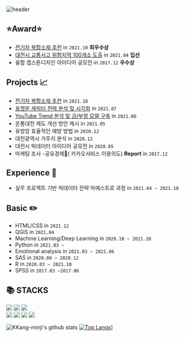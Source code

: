 ![header](https://capsule-render.vercel.app/api?type=waving&color=dda0dd&height=300&text=Minji%20Kang&fontColor=ffffff&fontSize=50&animation=fadeIn&desc=시행착오를%20즐기는%20주니어%20빅데이터%20분석가%20입니다.&descAlign=75&descAlignY=70&descSize=15)

## ⭐Award⭐
- [전기차 복합소재 추천](https://github.com/KKang-minji/python-2021/tree/main/%5B3%EC%B0%A8%20%ED%94%84%EB%A1%9C%EC%A0%9D%ED%8A%B8%5D%20%EB%B3%B5%ED%95%A9%EC%86%8C%EC%9E%AC%20%EC%B6%94%EC%B2%9C) in `2021.10`  **최우수상**
- [대전시 교통사고 위험지역 100개소 도출](https://github.com/KKang-minji/COMPAS/tree/main/Dangerous%20areas%20for%20traffic%20accidents) in `2021.04`  **입선**
- 융합 캡스톤디자인 아이디어 공모전 in `2017.12`  **우수상**

## Projects 📈
- [전기차 복합소재 추천](https://github.com/KKang-minji/python-2021/tree/main/%5B3%EC%B0%A8%20%ED%94%84%EB%A1%9C%EC%A0%9D%ED%8A%B8%5D%20%EB%B3%B5%ED%95%A9%EC%86%8C%EC%9E%AC%20%EC%B6%94%EC%B2%9C) in `2021.10`
- [포켓몬 캐릭터 전력 분석 및 시각화](https://github.com/KKang-minji/python-2021/tree/main/%ED%8F%AC%EC%BC%93%EB%AA%AC%20%EB%B6%84%EC%84%9D%20%ED%94%84%EB%A1%9C%EC%A0%9D%ED%8A%B8) in `2021.07`
- [YouTube Trend 분석 및 긍/부정 모델 구축](https://github.com/KKang-minji/python-2021/tree/main/%EC%9C%A0%ED%8A%9C%EB%B8%8C%20%EB%B6%84%EC%84%9D%20%ED%94%84%EB%A1%9C%EC%A0%9D%ED%8A%B8) in `2021.06`
- 온통대전 제도 개선 방안 제시 in `2021.05`
- 유방암 효율적인 예방 방법 in `2020.12` 
- 대전광역시 거주지 분석 in `2020.12`
- 대전시 빅데이터 아이디어 공모전 in `2020.05`
- 마케팅 조사 -공유경제🤝( 카카오서비스 이용의도) **Report** in `2017.12` 



## Experience 🏫
- 실무 프로젝트 기반 빅데이터 전략 마에스트로 과정 in  `2021.04 ~ 2021.10`

## Basic ✏️
- HTML/CSS in `2021.12`
- QGIS in `2021.04`
- Machine Learning/Deep Learning in `2020.10 ~ 2021.10`
- Python in `2021.03 ~`
- Emotional analysis in `2021.03 ~ 2021.06`
- SAS in `2020.09 ~ 2020.12`
- R in `2020.03 ~ 2021.10`
- SPSS in `2017.03 ~2017.06`


 <h2> 📚 STACKS </h2>
<div align=left>
  <img src="https://img.shields.io/badge/Python-3776AB?style=for-the-badge&logo=Python&logoColor=white">
  <img src="https://img.shields.io/badge/R-E6E6E6?style=for-the-badge&logo=R&logoColor=blue">
  <img src="https://img.shields.io/badge/mysql-FECC00?style=for-the-badge&logo=MYSQL&logoColor=white">
  <br>
  <img src="https://img.shields.io/badge/html-E34F26?style=for-the-badge&logo=html5&logoColor=white">
  <img src="https://img.shields.io/badge/github-181717?style=for-the-badge&logo=github&logoColor=white">
  <img src="https://img.shields.io/badge/SAS-008FC7?style=for-the-badge&logo=SAS&logoColor=black">
  <img src="https://img.shields.io/badge/SPSS-dc143c?style=for-the-badge&logo=SPSS&logoColor=white">
  <br>
</div>



![KKang-minji's github stats](https://github-readme-stats.vercel.app/api?username=KKang-minji&show_icons=true)
[![Top Langs](https://github-readme-stats.vercel.app/api/top-langs/?username=KKang-minji&layout=compact)](https://github.com/KKang-minji/github-readme-stats)]



